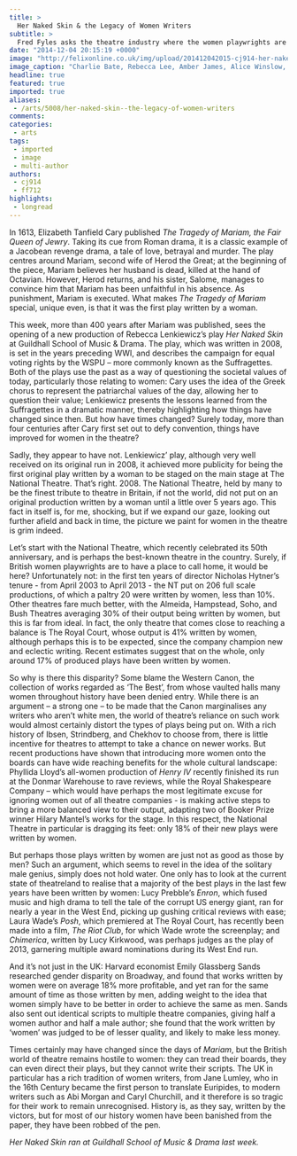 ```yaml
---
title: >
  Her Naked Skin & the Legacy of Women Writers
subtitle: >
  Fred Fyles asks the theatre industry where the women playwrights are
date: "2014-12-04 20:15:19 +0000"
image: "http://felixonline.co.uk/img/upload/201412042015-cj914-her-naked-skin-1.jpg"
image_caption: "Charlie Bate, Rebecca Lee, Amber James, Alice Winslow, Lily Sacofsky, Elaine Fellos, and Emily-Celin"
headline: true
featured: true
imported: true
aliases:
 - /arts/5008/her-naked-skin--the-legacy-of-women-writers
comments:
categories:
 - arts
tags:
 - imported
 - image
 - multi-author
authors:
 - cj914
 - ff712
highlights:
 - longread
---
```


In 1613, Elizabeth Tanfield Cary published _The Tragedy of Mariam, the Fair Queen of Jewry_. Taking its cue from Roman drama, it is a classic example of a Jacobean revenge drama, a tale of love, betrayal and murder. The play centres around Mariam, second wife of Herod the Great; at the beginning of the piece, Mariam believes her husband is dead, killed at the hand of Octavian. However, Herod returns, and his sister, Salome, manages to convince him that Mariam has been unfaithful in his absence. As punishment, Mariam is executed. What makes _The Tragedy of Mariam_ special, unique even, is that it was the first play written by a woman.

This week, more than 400 years after Mariam was published, sees the opening of a new production of Rebecca Lenkiewicz’s play _Her Naked Skin_ at Guildhall School of Music & Drama. The play, which was written in 2008, is set in the years preceding WWI, and describes the campaign for equal voting rights by the WSPU – more commonly known as the Suffragettes. Both of the plays use the past as a way of questioning the societal values of today, particularly those relating to women: Cary uses the idea of the Greek chorus to represent the patriarchal values of the day, allowing her to question their value; Lenkiewicz presents the lessons learned from the Suffragettes in a dramatic manner, thereby highlighting how things have changed since then. But how have times changed? Surely today, more than four centuries after Cary first set out to defy convention, things have improved for women in the theatre?

Sadly, they appear to have not. Lenkiewicz’ play, although very well received on its original run in 2008, it achieved more publicity for being the first original play written by a woman to be staged on the main stage at The National Theatre. That’s right. 2008. The National Theatre, held by many to be the finest tribute to theatre in Britain, if not the world, did not put on an original production written by a woman until a little over 5 years ago. This fact in itself is, for me, shocking, but if we expand our gaze, looking out further afield and back in time, the picture we paint for women in the theatre is grim indeed.

Let’s start with the National Theatre, which recently celebrated its 50th anniversary, and is perhaps the best-known theatre in the country. Surely, if British women playwrights are to have a place to call home, it would be here? Unfortunately not: in the first ten years of director Nicholas Hytner’s tenure - from April 2003 to April 2013 - the NT put on 206 full scale productions, of which a paltry 20 were written by women, less than 10%. Other theatres fare much better, with the Almeida, Hampstead, Soho, and Bush Theatres averaging 30% of their output being written by women, but this is far from ideal. In fact, the only theatre that comes close to reaching a balance is The Royal Court, whose output is 41% written by women, although perhaps this is to be expected, since the company champion new and eclectic writing. Recent estimates suggest that on the whole, only around 17% of produced plays have been written by women.

So why is there this disparity? Some blame the Western Canon, the collection of works regarded as ‘The Best’, from whose vaulted halls many women throughout history have been denied entry. While there is an argument – a strong one – to be made that the Canon marginalises any writers who aren’t white men, the world of theatre’s reliance on such work would almost certainly distort the types of plays being put on. With a rich history of Ibsen, Strindberg, and Chekhov to choose from, there is little incentive for theatres to attempt to take a chance on newer works. But recent productions have shown that introducing more women onto the boards can have wide reaching benefits for the whole cultural landscape: Phyllida Lloyd’s all-women production of _Henry IV_ recently finished its run at the Donmar Warehouse to rave reviews, while the Royal Shakespeare Company – which would have perhaps the most legitimate excuse for ignoring women out of all theatre companies - is making active steps to bring a more balanced view to their output, adapting two of Booker Prize winner Hilary Mantel’s works for the stage. In this respect, the National Theatre in particular is dragging its feet: only 18% of their new plays were written by women.

But perhaps those plays written by women are just not as good as those by men? Such an argument, which seems to revel in the idea of the solitary male genius, simply does not hold water. One only has to look at the current state of theatreland to realise that a majority of the best plays in the last few years have been written by women: Lucy Prebble’s _Enron_, which fused music and high drama to tell the tale of the corrupt US energy giant, ran for nearly a year in the West End, picking up gushing critical reviews with ease; Laura Wade’s _Posh_, which premiered at The Royal Court, has recently been made into a film, _The Riot Club_, for which Wade wrote the screenplay; and _Chimerica_, written by Lucy Kirkwood, was perhaps judges as the play of 2013, garnering multiple award nominations during its West End run.

And it’s not just in the UK: Harvard economist Emily Glassberg Sands researched gender disparity on Broadway, and found that works written by women were on average 18% more profitable, and yet ran for the same amount of time as those written by men, adding weight to the idea that women simply have to be better in order to achieve the same as men. Sands also sent out identical scripts to multiple theatre companies, giving half a women author and half a male author; she found that the work written by ‘women’ was judged to be of lesser quality, and likely to make less money.

Times certainly may have changed since the days of _Mariam_, but the British world of theatre remains hostile to women: they can tread their boards, they can even direct their plays, but they cannot write their scripts. The UK in particular has a rich tradition of women writers, from Jane Lumley, who in the 16th Century became the first person to translate Euripides, to modern writers such as Abi Morgan and Caryl Churchill, and it therefore is so tragic for their work to remain unrecognised. History is, as they say, written by the victors, but for most of our history women have been banished from the paper, they have been robbed of the pen.

_Her Naked Skin ran at Guildhall School of Music & Drama last week._
